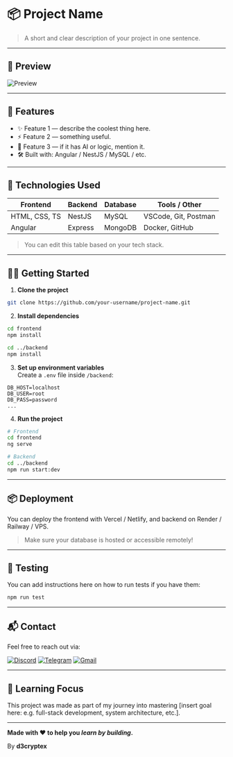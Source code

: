 # 📦 Project Name

> A short and clear description of your project in one sentence.

---

## 📸 Preview

![Preview](link-to-screenshot-or-gif)

---

## 🚀 Features

- ✨ Feature 1 — describe the coolest thing here.
- ⚡ Feature 2 — something useful.
- 🧠 Feature 3 — if it has AI or logic, mention it.
- 🛠️ Built with: Angular / NestJS / MySQL / etc.

---

## 🧰 Technologies Used

| Frontend     | Backend    | Database   | Tools / Other       |
|--------------|------------|------------|----------------------|
| HTML, CSS, TS | NestJS     | MySQL      | VSCode, Git, Postman |
| Angular       | Express    | MongoDB    | Docker, GitHub       |

> You can edit this table based on your tech stack.

---

## 🧑‍💻 Getting Started

1. **Clone the project**
```bash
git clone https://github.com/your-username/project-name.git
```

2. **Install dependencies**
```bash
cd frontend
npm install

cd ../backend
npm install
```

3. **Set up environment variables**  
Create a `.env` file inside `/backend`:
```env
DB_HOST=localhost
DB_USER=root
DB_PASS=password
...
```

4. **Run the project**
```bash
# Frontend
cd frontend
ng serve

# Backend
cd ../backend
npm run start:dev
```

---

## 📦 Deployment

You can deploy the frontend with Vercel / Netlify, and backend on Render / Railway / VPS.
> Make sure your database is hosted or accessible remotely!

---

## 🧪 Testing

You can add instructions here on how to run tests if you have them:
```bash
npm run test
```

---

## 📬 Contact

Feel free to reach out via:

[![Discord](https://img.shields.io/badge/Discord-%235865F2.svg?style=flat-square&logo=discord&logoColor=white)](https://discord.com/users/your-id)
[![Telegram](https://img.shields.io/badge/Telegram-2CA5E0?style=flat-square&logo=telegram&logoColor=white)](https://t.me/your-handle)
[![Gmail](https://img.shields.io/badge/Gmail-D14836?style=flat-square&logo=gmail&logoColor=white)](mailto:your@email.com)

---

## 🧠 Learning Focus

This project was made as part of my journey into mastering [insert goal here: e.g. full-stack development, system architecture, etc.].

---

**Made with ❤️ to help you _learn by building_.**

By **d3cryptex**
